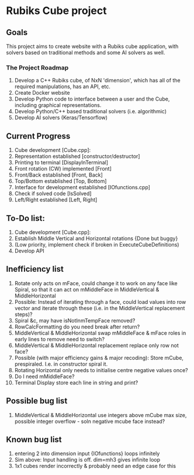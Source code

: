 # Rubiks Cube project
## Goals

This project aims to create website with a Rubiks cube application, with solvers
based on traditional methods and some AI solvers as well.  

### The Project Roadmap

1. Develop a C++ Rubiks cube, of NxN 'dimension', which has all of the required
manipulations, has an API, etc.
2. Create Docker website
3. Develop Python code to interface between a user and the Cube, including
graphical representations.
4. Develop Python/C++ based traditional solvers (i.e. algorithmic)
5. Develop AI solvers (Keras/Tensorflow)

## Current Progress

1. Cube development [Cube.cpp]:
  1. Representation established [constructor/destructor]
  2. Printing to terminal [DisplayInTerminal]
  3. Front rotation (CW) implemented [Front]
  4. Front/Back established [Front, Back]
  5. Top/Bottom established [Top, Bottom]
  6. Interface for development established [IOfunctions.cpp]
  7. Check if solved code [IsSolved]
  8. Left/Right established [Left, Right]

## To-Do list:

1. Cube development [Cube.cpp]:
  1. Establish Middle Vertical and Horizontal rotations {Done but buggy}
  2. (Low priority, implement check if broken in ExecuteCubeDefinitions)
  2. Develop API

## Inefficiency list
1. Rotate only acts on mFace, could change it to work on any face like Spiral,
so that it can act on mMiddleFace in MiddleVertical & MiddleHorizontal
2. Possible: Instead of iterating through a face, could load values into row
vector and iterate through these (i.e. in the MiddleVertical replacement steps)?
3. Spiral &c, may have isNotInmTempFace removed?
4. RowCalcFormatting do you need break after return?
5. MiddleVertical & MiddleHorizontal swap mMiddleFace & mFace roles in early
lines to remove need to switch?
6. MiddleVertical & MiddleHorizontal replacement replace only row not face?
7. Possible (with major efficiency gains & major recoding): Store mCube,
prespiraled. I.e. in constructor spiral it.
8. Rotating Horizontal only needs to initialise centre negative values once?
0. Do I need mMiddleFace?
0. Terminal Display store each line in string and print?

## Possible bug list
1. MiddleVertical & MiddleHorizontal use integers above mCube max size, possible
 integer overflow - soln negative mcube face instead?


## Known bug list
1. entering 2 into dimension input {IOfunctions} loops infinitely
2. Sim above: Input handling is off. dim=mh3 gives infinite loop
2. 1x1 cubes render incorrectly & probably need an edge case for this
